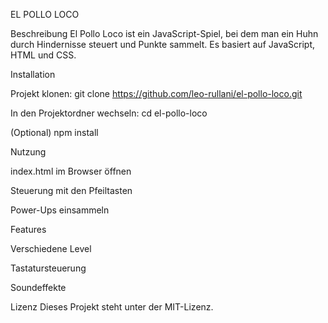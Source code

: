 EL POLLO LOCO

Beschreibung
El Pollo Loco ist ein JavaScript-Spiel, bei dem man ein Huhn durch Hindernisse steuert und Punkte sammelt. Es basiert auf JavaScript, HTML und CSS.

Installation

Projekt klonen:
git clone https://github.com/leo-rullani/el-pollo-loco.git

In den Projektordner wechseln:
cd el-pollo-loco

(Optional) npm install

Nutzung

index.html im Browser öffnen

Steuerung mit den Pfeiltasten

Power-Ups einsammeln

Features

Verschiedene Level

Tastatursteuerung

Soundeffekte

Lizenz
Dieses Projekt steht unter der MIT-Lizenz.

